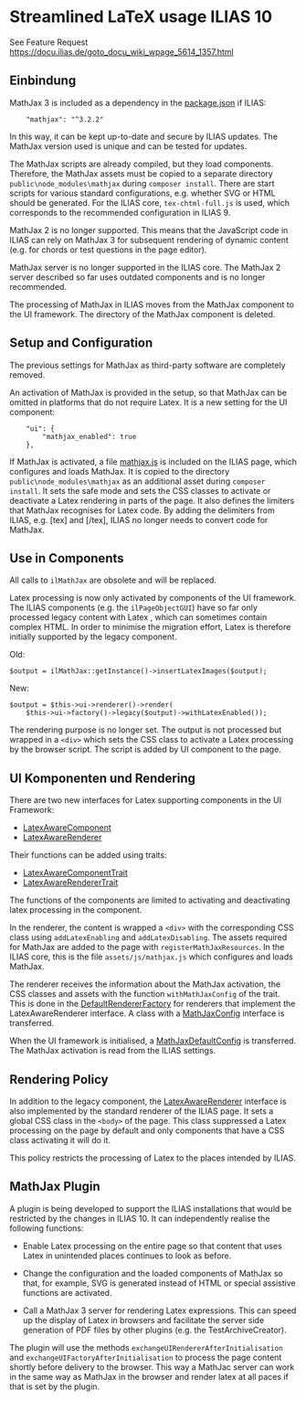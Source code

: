 # Streamlined LaTeX usage ILIAS 10

See Feature Request https://docu.ilias.de/goto_docu_wiki_wpage_5614_1357.html

## Einbindung

MathJax 3 is included as a dependency in the [package.json](../../../package.json) if ILIAS:

````
    "mathjax": "^3.2.2"
````

In this way, it can be kept up-to-date and secure by ILIAS updates. The MathJax version used is unique and can be tested for updates.

The MathJax scripts are already compiled, but they load components. Therefore, the MathJax assets must be copied to a separate directory `public\node_modules\mathjax` during `composer install`. There are start scripts for various standard configurations, e.g. whether SVG or HTML should be generated. For the ILIAS core, `tex-chtml-full.js` is used, which corresponds to the recommended configuration in ILIAS 9.

MathJax 2 is no longer supported. This means that the JavaScript code in ILIAS can rely on MathJax 3 for subsequent rendering of dynamic content (e.g. for chords or test questions in the page editor).

MathJax server is no longer supported in the ILIAS core. The MathJax 2 server described so far uses outdated components and is no longer recommended.

The processing of MathJax in ILIAS moves from the MathJax component to the UI framework. The directory of the MathJax component is deleted.

## Setup and Configuration

The previous settings for MathJax as third-party software are completely removed.

An activation of MathJax is provided in the setup, so that MathJax can be omitted in platforms that do not require Latex. It is a new setting for the UI component:

```
	"ui": {
		"mathjax_enabled": true
	},
```

If MathJax is activated, a file [mathjax.js](../resources/js/MathJax/mathjax.js) is included on the ILIAS page, which configures and loads MathJax. It is copied to the directory `public\node_modules\mathjax` as an additional asset during `composer install`. It sets the safe mode and sets the CSS classes to activate or deactivate a Latex rendering in parts of the page. It also defines the limiters that MathJax recognises for Latex code. By adding the delimiters from ILIAS, e.g. [tex] and [/tex], ILIAS no longer needs to convert code for MathJax.

## Use in Components

All calls to `ilMathJax` are obsolete and will be replaced.

Latex processing is now only activated by components of the UI framework.
The ILIAS components (e.g. the `ilPageObjectGUI`) have so far only processed legacy content with Latex , which can sometimes contain complex HTML. In order to minimise the migration effort, Latex is therefore initially supported by the legacy component.

Old:
````
$output = ilMathJax::getInstance()->insertLatexImages($output);
````

New:
````
$output = $this->ui->renderer()->render(
    $this->ui->factory()->legacy($output)->withLatexEnabled());
````

The rendering purpose is no longer set. The output is not processed but wrapped in a `<div>` which sets the CSS class to activate a Latex processing by the browser script. The script is added by UI component to the page.

## UI Komponenten und Rendering

There are two new interfaces for Latex supporting components in the UI Framework:

* [LatexAwareComponent](../src/Component/LatexAwareComponent.php)
* [LatexAwareRenderer](../src/Implementation/Render/LatexAwareRenderer.php)

Their functions can be added using traits:

* [LatexAwareComponentTrait](../src/Implementation/Component/LatexAwareComponentTrait.php)
* [LatexAwareRendererTrait](../src/Implementation/Render/LatexAwareRendererTrait.php)

The functions of the components are limited to activating and deactivating latex processing in the component.

In the renderer, the content is wrapped a `<div>` with the corresponding CSS class using `addLatexEnabling` and `addLatexDisabling`. The assets required for MathJax are added to the page with `registerMathJaxResources`. In the ILIAS core, this is the file `assets/js/mathjax.js` which configures and loads MathJax. 

The renderer receives the information about the MathJax activation, the CSS classes and assets with the function `withMathJaxConfig` of the trait. This is done in the [DefaultRendererFactory](../src/Implementation/Render/DefaultRendererFactory.php) for renderers that implement the LatexAwareRenderer interface. A class with a [MathJaxConfig](../src/Implementation/Render/MathJaxConfig.php) interface is transferred.

When the UI framework is initialised, a [MathJaxDefaultConfig](../src/Implementation/Render/MathJaxDefaultConfig.php) is transferred. The MathJax activation is read from the ILIAS settings.

## Rendering Policy

In addition to the legacy component, the [LatexAwareRenderer](../UI/src/Implementation/Render/LatexAwareRenderer.php) interface is also implemented by the standard renderer of the ILIAS page. It sets a global CSS class in the `<body>` of the page. This class suppressed a Latex processing on the page by default and only components that have a CSS class activating it will do it. 

This policy restricts the processing of Latex to the places intended by ILIAS.

## MathJax Plugin

A plugin is being developed to support the ILIAS installations that would be restricted by the changes in ILIAS 10. It can independently realise the following functions:

* Enable Latex processing on the entire page so that content that uses Latex in unintended places continues to look as before.

* Change the configuration and the loaded components of MathJax so that, for example, SVG is generated instead of HTML or special assistive functions are activated.

* Call a MathJax 3 server for rendering Latex expressions. This can speed up the display of Latex in browsers and facilitate the server side generation of PDF files by other plugins (e.g. the TestArchiveCreator).

The plugin will use the methods `exchangeUIRendererAfterInitialisation` and `exchangeUIFactoryAfterInitialisation` to process the page content shortly before delivery to the browser. This way a MathJac server can work in the same way as MathJax in the browser and render latex at all paces if that is set by the plugin.

